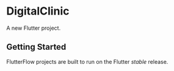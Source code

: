 # DigitalClinic

A new Flutter project.

## Getting Started

FlutterFlow projects are built to run on the Flutter _stable_ release.
